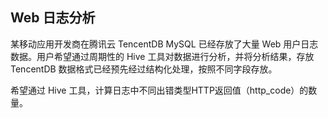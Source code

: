 ## Web 日志分析

某移动应用开发商在腾讯云 TencentDB MySQL 已经存放了大量 Web 用户日志数据。用户希望通过周期性的 Hive 工具对数据进行分析，并将分析结果，存放 TencentDB 数据格式已经预先经过结构化处理，按照不同字段存放。

希望通过 Hive 工具，计算日志中不同出错类型HTTP返回值（http_code）的数量。
